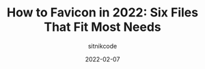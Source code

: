 ---
author: sitnikcode
date: 2022-02-07
permalink: false
publisher: evilmartians
tags:
  - images
  - favicons
target_url: https://evilmartians.com/chronicles/how-to-favicon-in-2021-six-files-that-fit-most-needs
title: "How to Favicon in 2022: Six Files That Fit Most Needs"
---